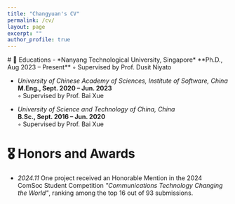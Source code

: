 ```yaml
---
title: "Changyuan's CV"
permalink: /cv/
layout: page
excerpt: ""
author_profile: true
---
```


<div id="travel-map" style="height: 0; width: 100%; margin: 20px 0; position: relative; z-index: 1; display: none;"></div>
# 📖 Educations
- *Nanyang Technological University, Singapore*  
**Ph.D., Aug 2023 – Present**  
◦ Supervised by Prof. Dusit Niyato

- *University of Chinese Academy of Sciences, Institute of Software, China* <br/>
**M.Eng., Sept. 2020 – Jun. 2023**  
◦ Supervised by Prof. Bai Xue

- *University of Science and Technology of China, China* <br/>
**B.Sc., Sept. 2016 – Jun. 2020**  
◦ Supervised by Prof. Bai Xue

  

# 🎖 Honors and Awards
- *2024.11* One project received an Honorable Mention in the 2024 ComSoc Student Competition *"Communications Technology Changing the World"*, ranking among the top 16 out of 93 submissions.



